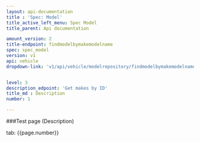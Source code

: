```yaml
---
layout: api-documentation
title : 'Spec: Model'
title_active_left_menu: Spec Model
title_parent: Api documentation

amount_version: 2
title-endpoint: findmodelbymakemodelname
spec: spec_model
version: v1
api: vehicle
dropdown-link: 'v1/api/vehicle/modelrepository/findmodelbymakemodelname'


level: 3
description_edpoint: 'Get makes by ID'
title_md : Description
number: 1

---
```



###Test page (Description)

tab: {{page.number}}

